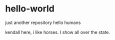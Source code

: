 # hello-world
just another repository
hello humans

kendall here, i like horses.
I show all over the state.
